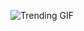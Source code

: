 ![Trending GIF](https://media0.giphy.com/media/v1.Y2lkPThiYjIxNzcyN2ZtejlxYTVybzc3cG5lMXNuamlwdTRmZHkxMzVsdWMzcm4zdnVkYyZlcD12MV9naWZzX3NlYXJjaCZjdD1n/xUPGcEliCc7bETyfO8/giphy.gif)
